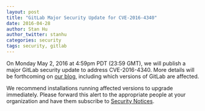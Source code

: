 ```yaml
---
layout: post
title: "GitLab Major Security Update for CVE-2016-4340"
date: 2016-04-28
author: Stan Hu
author_twitter: stanhu
categories: security
tags: security, gitlab
---
```


On Monday May 2, 2016 at 4:59pm PDT (23:59 GMT), we will publish a major
GitLab security update to address CVE-2016-4340. More details will be
forthcoming on [our blog], including which versions of GitLab are affected.

We recommend installations running affected versions to upgrade
immediately. Please forward this alert to the appropriate people at your
organization and have them subscribe to [Security Notices].

[our blog]: https://about.gitlab.com/blog
[Security Notices]: https://about.gitlab.com/contact/

<!-- more -->
